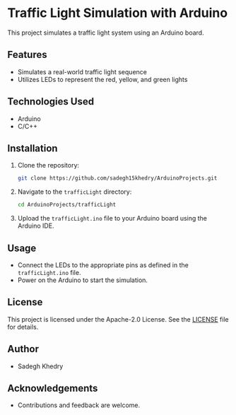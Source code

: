 # Traffic Light Simulation with Arduino

This project simulates a traffic light system using an Arduino board.

## Features
- Simulates a real-world traffic light sequence
- Utilizes LEDs to represent the red, yellow, and green lights

## Technologies Used
- Arduino
- C/C++

## Installation
1. Clone the repository:
    ```sh
    git clone https://github.com/sadegh15khedry/ArduinoProjects.git
    ```
2. Navigate to the `trafficLight` directory:
    ```sh
    cd ArduinoProjects/trafficLight
    ```
3. Upload the `trafficLight.ino` file to your Arduino board using the Arduino IDE.

## Usage
- Connect the LEDs to the appropriate pins as defined in the `trafficLight.ino` file.
- Power on the Arduino to start the simulation.

## License
This project is licensed under the Apache-2.0 License. See the [LICENSE](LICENSE) file for details.

## Author
- Sadegh Khedry

## Acknowledgements
- Contributions and feedback are welcome.
